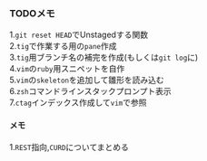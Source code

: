 ### TODOメモ  

1.`git reset HEAD`でUnstagedする関数  
2.`tig`で作業する用の`pane`作成  
3.`tig`用ブランチ名の補完を作成(もしくは`git log`に)  
4.`vim`の`ruby`用スニペットを自作  
5.`vim`の`skeleton`を追加して雛形を読み込む  
6.`zsh`コマンドラインスタックプロンプト表示  
7.`ctag`インデックス作成して`vim`で参照  

#### メモ  

1.`REST`指向,`CURD`についてまとめる  

